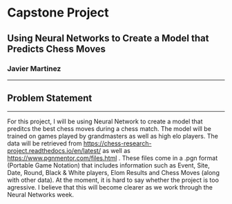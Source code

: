 # Capstone Project
## Using Neural Networks to Create a Model that Predicts Chess Moves
### Javier Martinez

---

## Problem Statement
---

For this project, I will be using Neural Network to create a model that preditcs the best chess moves during a chess match. The model will be trained on games played by grandmasters as well as high elo players. The data will be retrieved from https://chess-research-project.readthedocs.io/en/latest/ as well as https://www.pgnmentor.com/files.html . These files come in a .pgn format (Portable Game Notation) that includes information such as Event, Site, Date, Round, Black & White players, Elom Results and Chess Moves (along with other data). At the moment, it is hard to say whether the project is too agressive. I believe that this will become clearer as we work through the Neural Networks week. 
